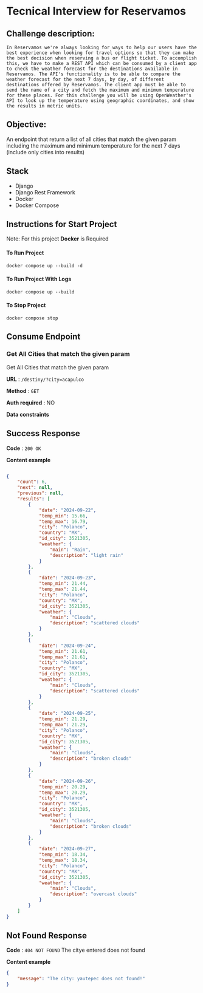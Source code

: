 # Tecnical Interview for Reservamos

## Challenge description:

`In Reservamos we're always looking for ways to help our users have the best
experience when looking for travel options so that they can make the best decision
when reserving a bus or flight ticket. To accomplish this, we have to make a REST API
which can be consumed by a client app to check the weather forecast for the
destinations available in Reservamos. The API's functionality is to be able to compare
the weather forecast for the next 7 days, by day, of different destinations offered by
Reservamos. The client app must be able to send the name of a city and fetch the
maximum and minimum temperature for these places.
For this challenge you will be using OpenWeather's API to look up the temperature
using geographic coordinates, and show the results in metric units.`

## Objective:

An endpoint that return a list of all cities that match the given param including the maximum and
minimum temperature for the next 7 days (include only cities into results)


## Stack
- Django
- Django Rest Framework
- Docker
- Docker Compose


## Instructions for Start Project

Note: For this project **Docker** is Required

#### To Run Project
```docker compose up --build -d	```

#### To Run Project With Logs
```docker compose up --build```

#### To Stop Project
```docker compose stop```


## Consume Endpoint


### Get All Cities that match the given param

Get All Cities that match the given param

**URL** : `/destiny/?city=acapulco`

**Method** : `GET`

**Auth required** : NO

**Data constraints**


## Success Response

**Code** : `200 OK`

**Content example**

```json

{
    "count": 6,
    "next": null,
    "previous": null,
    "results": [
        {
            "date": "2024-09-22",
            "temp_min": 15.66,
            "temp_max": 16.79,
            "city": "Polanco",
            "country": "MX",
            "id_city": 3521305,
            "weather": {
                "main": "Rain",
                "description": "light rain"
            }
        },
        {
            "date": "2024-09-23",
            "temp_min": 21.44,
            "temp_max": 21.44,
            "city": "Polanco",
            "country": "MX",
            "id_city": 3521305,
            "weather": {
                "main": "Clouds",
                "description": "scattered clouds"
            }
        },
        {
            "date": "2024-09-24",
            "temp_min": 21.61,
            "temp_max": 21.61,
            "city": "Polanco",
            "country": "MX",
            "id_city": 3521305,
            "weather": {
                "main": "Clouds",
                "description": "scattered clouds"
            }
        },
        {
            "date": "2024-09-25",
            "temp_min": 21.29,
            "temp_max": 21.29,
            "city": "Polanco",
            "country": "MX",
            "id_city": 3521305,
            "weather": {
                "main": "Clouds",
                "description": "broken clouds"
            }
        },
        {
            "date": "2024-09-26",
            "temp_min": 20.29,
            "temp_max": 20.29,
            "city": "Polanco",
            "country": "MX",
            "id_city": 3521305,
            "weather": {
                "main": "Clouds",
                "description": "broken clouds"
            }
        },
        {
            "date": "2024-09-27",
            "temp_min": 18.34,
            "temp_max": 18.34,
            "city": "Polanco",
            "country": "MX",
            "id_city": 3521305,
            "weather": {
                "main": "Clouds",
                "description": "overcast clouds"
            }
        }
    ]
}
```
## Not Found Response

**Code** : `404 NOT FOUND`
The citye entered does not found

**Content example**

```json
{
    "message": "The city: yautepec does not found!"
}

```






